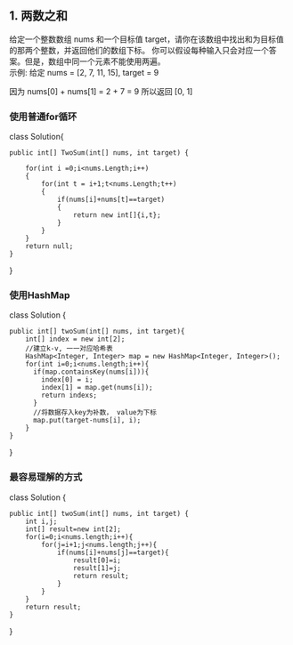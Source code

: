 <h2>1. 两数之和</h2>
给定一个整数数组 nums 和一个目标值 target，请你在该数组中找出和为目标值的那两个整数，并返回他们的数组下标。
你可以假设每种输入只会对应一个答案。但是，数组中同一个元素不能使用两遍。<br/>
示例:
给定 nums = [2, 7, 11, 15], target = 9

因为 nums[0] + nums[1] = 2 + 7 = 9
所以返回 [0, 1]
### 使用普通for循环

class Solution{

    public int[] TwoSum(int[] nums, int target) {
    
        for(int i =0;i<nums.Length;i++)
        {
            for(int t = i+1;t<nums.Length;t++)
            {
                if(nums[i]+nums[t]==target)
                {
                    return new int[]{i,t};
                }
            }
        }
        return null;
    }
}

### 使用HashMap
class Solution {

    public int[] twoSum(int[] nums, int target){
        int[] index = new int[2];
        //建立k-v, 一一对应哈希表
        HashMap<Integer, Integer> map = new HashMap<Integer, Integer>();
        for(int i=0;i<nums.length;i++){
          if(map.containsKey(nums[i])){
            index[0] = i;
            index[1] = map.get(nums[i]);
            return indexs;
          }
          //将数据存入key为补数， value为下标
          map.put(target-nums[i], i);
        }
    }
    
}

### 最容易理解的方式

class Solution {

    public int[] twoSum(int[] nums, int target) {
        int i,j;
        int[] result=new int[2];
        for(i=0;i<nums.length;i++){
            for(j=i+1;j<nums.length;j++){
                if(nums[i]+nums[j]==target){
                    result[0]=i;
                    result[1]=j;
                    return result;
                }
            }
        }
        return result;
    }
    
}
